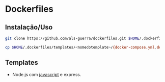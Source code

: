 # Dockerfiles

## Instalação/Uso

```bash
git clone https://github.com/als-guerra/dockerfiles.git $HOME/.dockerfiles
```

```bash
cp $HOME/.dockerfiles/templates/<nomedotemplate>/{docker-compose.yml,dockerfile,,dockerignore} caminho-seu-projeto/
```

## Templates

*  Node.js com [javascript](./containers/javascript/node/Dockerfile) e express.
